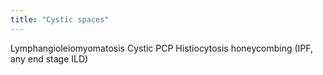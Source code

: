 ```yaml
---
title: "Cystic spaces"
---
```

Lymphangioleiomyomatosis
Cystic PCP
Histiocytosis
honeycombing (IPF, any end stage ILD)

